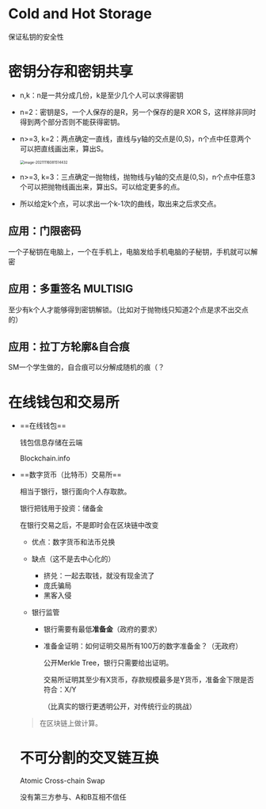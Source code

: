 # Cold and Hot Storage

保证私钥的安全性

# 密钥分存和密钥共享

- n,k：n是一共分成几份，k是至少几个人可以求得密钥

- n=2：密钥是S，一个人保存的是R，另一个保存的是R XOR S，这样除非同时得到两个部分否则不能获得密钥。

- n>=3, k=2：两点确定一直线，直线与y轴的交点是(0,S)，n个点中任意两个可以把直线画出来，算出S。

  <img src="C:/Users/16834/Desktop/%E5%8C%BA%E5%9D%97%E9%93%BE%E7%AC%94%E8%AE%B0/image-20211116081514432.png" alt="image-20211116081514432" style="zoom: 50%;" />

- n>=3, k=3：三点确定一抛物线，抛物线与y轴的交点是(0,S)，n个点中任意3个可以把抛物线画出来，算出S。可以给定更多的点。

- 所以给定k个点，可以求出一个k-1次的曲线，取出来之后求交点。

## 应用：门限密码

一个子秘钥在电脑上，一个在手机上，电脑发给手机电脑的子秘钥，手机就可以解密

## 应用：多重签名 MULTISIG

至少有k个人才能够得到密钥解锁。（比如对于抛物线只知道2个点是求不出交点的）

## 应用：拉丁方轮廓&自合痕

SM一个学生做的，自合痕可以分解成随机的痕（？

# 在线钱包和交易所

- ==在线钱包==

  钱包信息存储在云端

  Blockchain.info

- ==数字货币（比特币）交易所==

  相当于银行，银行面向个人存取款。

  银行把钱用于投资：储备金

  在银行交易之后，不是即时会在区块链中改变

  - 优点：数字货币和法币兑换

  - 缺点（这不是去中心化的）

    - 挤兑：一起去取钱，就没有现金流了
    - 庞氏骗局
    - 黑客入侵

  - 银行监管

    - 银行需要有最低**准备金**（政府的要求）

    - 准备金证明：如何证明交易所有100万的数字准备金？（无政府）

      公开Merkle Tree，银行只需要给出证明。

      交易所证明其至少有X货币，存款规模最多是Y货币，准备金下限是否符合：X/Y

      （比真实的银行更透明公开，对传统行业的挑战）

  

  

  

  

  > 在区块链上做计算。

  # 不可分割的交叉链互换

  Atomic Cross-chain Swap

  没有第三方参与、A和B互相不信任

  